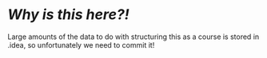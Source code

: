 # _Why is this here?!_

Large amounts of the data to do with structuring this as a course is stored in .idea, so unfortunately we need to commit it!
